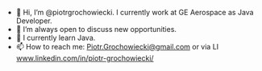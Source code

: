 - 👋 Hi, I’m @piotrgrochowiecki. I currently work at GE Aerospace as Java Developer.
- 👀 I’m always open to discuss new opportunities.
- 🌱 I currently learn Java.
- 📫 How to reach me: Piotr.Grochowiecki@gmail.com or via LI www.linkedin.com/in/piotr-grochowiecki/

<!---
piotrgrochowiecki/piotrgrochowiecki is a ✨ special ✨ repository because its `README.md` (this file) appears on your GitHub profile.
You can click the Preview link to take a look at your changes.
--->
